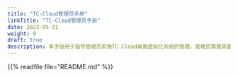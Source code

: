 ```yaml
---
title: "TC-Cloud管理员手册"
linkTitle: "TC-Cloud管理员手册"
date: 2023-05-31
weight: 9
draft: true
description: 本手册用于指导管理员实施TC-Cloud桌面虚拟化系统的管理，管理员需要具备基本的Windows操作系统安装维护经验。拥有常见虚拟化平台的使用经验（如XenServer、ESXi、Hyper-V或者KVM等），对于理解本手册内容有很大帮助。  
---
```

{{% readfile file="README.md" %}}
